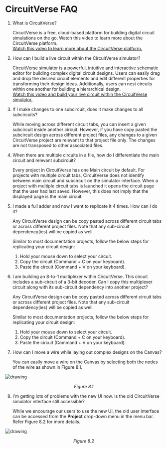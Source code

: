 # CircuitVerse FAQ

1. What is CircuitVerse? 

    CircuitVerse is a free, cloud-based platform for building digital circuit simulations on the go. Watch this video to learn more about the CircuitVerse platform. <br>
    [Watch this video to learn more about the CircuitVerse platform.](https://www.youtube.com/watch?v=3Df-2Cn_80A&feature=youtu.be)

2. How can I build a live circuit within the CircuitVerse simulator? 

    CircuitVerse simulator is a powerful, intuitive and interactive schematic editor for building complex digital circuit designs. Users can easily drag and drop the desired circuit elements and  edit different properties for transforming their design ideas. Additionally, users can nest circuits within one another for building a hierarchical design.<br>[Watch this video and build your live circuit within the CircuitVerse simulator.](https://www.youtube.com/watch?v=kN88c5DvL1w&feature=youtu.be) 

3. If I make changes to one subcircuit, does it make changes to all subcircuits?

    While moving across different circuit tabs, you can insert a given subcircuit inside another circuit. However, if you have copy pasted the subcircuit design across different project files, any changes to a given CircuitVerse project are relevant to that project file only. The changes are not transposed to other associated files.

4. When there are multiple circuits in a file, how do I differentiate the main circuit and relevant subcircuit?

    Every project in CircuitVerse has one Main circuit by default. For projects with multiple circuit tabs, CircuitVerse does not identify between main circuit and subcircuit on the simulator interface. When a project with multiple circuit tabs is launched it opens the circuit page that the user had last saved. However, this does not imply that the displayed page is the main circuit. 

5. I made a full adder and now I want to replicate it 4 times. How can I do it?

    Any CircuitVerse design can be copy pasted across different circuit tabs or across different project files. Note that any sub-circuit dependency(ies) will be copied as well.


    Similar to most documentation projects, follow the below steps for replicating your circuit design:
    1. Hold your mouse down to select your circuit.
    2. Copy the circuit (Command + C on your keyboard).
    3. Paste the circuit (Command + V on your keyboard).
    
6. I am building an 8-to-1 multiplexer within CircuitVerse. This circuit includes a sub-circuit of a 3-bit decoder. Can I copy this multiplexer circuit along with its sub-circuit dependency into another project? 

    Any CircuitVerse design can be copy pasted across different circuit tabs or across different project files. Note that any sub-circuit dependency(ies) will be copied as well.


    Similar to most documentation projects, follow the below steps for replicating your circuit design:
    1. Hold your mouse down to select your circuit.
    2. Copy the circuit (Command + C on your keyboard).
    3. Paste the circuit (Command + V on your keyboard).

7. How can I move a wire while laying out complex designs on the Canvas?

    You can easily move a wire on the Canvas by selecting both the nodes of the wire as shown in Figure 8.1.

![drawing](/images/img_chapter8/8.1.png)

<div align="center"><em>Figure 8.1</em></div>

8. I'm getting lots of problems with the new UI now. Is the old CircuitVerse simulator interface still accessible?

    While we encourage our users to use the new UI, the old user interface can be accessed from the **Project** drop-down menu in the menu bar. Refer Figure 8.2 for more details.

![drawing](/images/img_chapter8/8.2.png)

<div align="center"><em>Figure 8.2</em></div>
